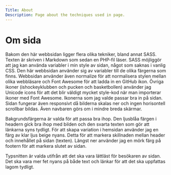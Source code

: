 ```yaml
---
Title: About
Description: Page about the techniques used in page.
---
```


Om sida
==========================

Bakom den här webbsidan ligger flera olika tekniker, bland annat SASS. Texten är skriven i Markdown som sedan en PHP-fil läser.
SASS möjliggör att jag kan använda variabler i min style av sidan, något som saknas i vanlig CSS.
Den här webbsidan använder sig av variabler till de olika färgerna som finns.
Webbsidan använder även normalize för att normalisera stylen mellan olika webbläsare och Font Awesome för att ladda in en GitHub ikon.
Övriga ikoner (ishockeyklubben och pucken och basketbollen) använder jag Unicode icons för att det blir väldigt mycket style-kod när man importerar ikoner med Font Awesome. Ikonerna som jag valde passar bra in på sidan.
Sidan fungerar även responsivt då bilderna skalas ner och ingen horisontell scrollbar bildas. Även navbaren görs om i mindre breda skärmar.

Bakgrundsfärgerna är valda för att passa bra ihop. Den ljusblåa färgen i headern gick bra ihop med bilden och den svarta texten som gör att länkarna syns tydligt. För att skapa variation i hemsidan använder jag en färg av klar ljus beige nyans. Detta för att markera skillnaden mellan header och innehållet på sidan (texten). Längst ner använder jag en mörk färg på footern för att markera slutet av sidan.

Typsnitten är valda utifrån att det ska vara lättläst för besökaren av sidan. Det ska vara mer fet nyans på både text och länkar för att det ska uppfattas lagom tydligt.
